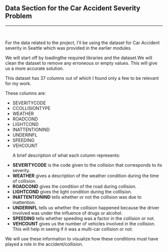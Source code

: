 <h2> Data Section for the Car Accident Severity Problem </h2> <hr>
<br>
<p>For the data related to the project, I'll be using the dataset for Car Accident severity in Seattle which was provided in the earlier modules.</p>
<p>We will start off by loadingthe required libraries and the dataset.We will clean the dataset to remove any erroneous or empty values. This will give us a more accurate solution.</p>
<p>This dataset has 37 columns out of which I found only a few to be relevant for my work.</p>
<p>These columns are:</p>
<ul><li>SEVERITYCODE</li>
<li>CCOLLISIONTYPE</li>
<li>WEATHER</li>
<li>ROADCOND</li>
<li>LIGHTCOND</li>
<li>INATTENTIONIND</li>
<li>UNDERINFL</li>
<li>SPEEDING</li>
<li>VEHCOUNT</li>
</ul>
<p>
<ul>
<p>A brief description of what each column represents:</p>
<li><b>SEVERITYCODE</b> is the code given to the collision that corresponds to its severity.</li>
<li><b>WEATHER</b> gives a description of the weather condition during the time of collision.</li>
<li><b>ROADCOND</b> gives the condition of the road during collision.</li>
<li><b>LIGHTCOND</b> gives the light condition during the colllision.</li>
<li><b>INATTENTIONIND</b> tells whether or not the collision was due to inattention.</li>
<li><b>UNDERINFL</b> tells us whether the collision happened because the driver involved was under the influence of drugs or alcohol.</li>
<li><b>SPEEDING</b> tells whether speeding was a factor in the collision or not.</li>
<li><b>VEHCOUNT</b> gives us the number of vehicles involved in the collision. This will help in seeing if it was a multi-car collision or not.</li>
</ul></p>
<p>We will use these information to visualize how these conditions must have played a role in the accident/collision.</p>
